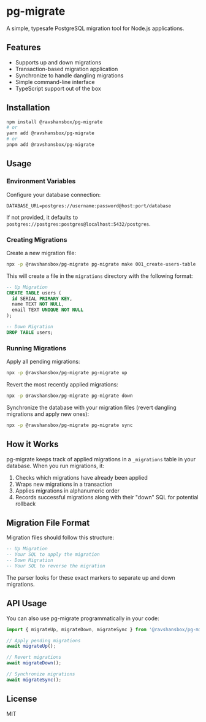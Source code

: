 # pg-migrate

A simple, typesafe PostgreSQL migration tool for Node.js applications.

## Features

- Supports up and down migrations
- Transaction-based migration application
- Synchronize to handle dangling migrations
- Simple command-line interface
- TypeScript support out of the box

## Installation

```bash
npm install @ravshansbox/pg-migrate
# or
yarn add @ravshansbox/pg-migrate
# or
pnpm add @ravshansbox/pg-migrate
```

## Usage

### Environment Variables

Configure your database connection:

```
DATABASE_URL=postgres://username:password@host:port/database
```

If not provided, it defaults to `postgres://postgres:postgres@localhost:5432/postgres`.

### Creating Migrations

Create a new migration file:

```bash
npx -p @ravshansbox/pg-migrate pg-migrate make 001_create-users-table
```

This will create a file in the `migrations` directory with the following format:

```sql
-- Up Migration
CREATE TABLE users (
  id SERIAL PRIMARY KEY,
  name TEXT NOT NULL,
  email TEXT UNIQUE NOT NULL
);

-- Down Migration
DROP TABLE users;
```

### Running Migrations

Apply all pending migrations:

```bash
npx -p @ravshansbox/pg-migrate pg-migrate up
```

Revert the most recently applied migrations:

```bash
npx -p @ravshansbox/pg-migrate pg-migrate down
```

Synchronize the database with your migration files (revert dangling migrations and apply new ones):

```bash
npx -p @ravshansbox/pg-migrate pg-migrate sync
```

## How it Works

pg-migrate keeps track of applied migrations in a `_migrations` table in your database. When you run migrations, it:

1. Checks which migrations have already been applied
2. Wraps new migrations in a transaction
3. Applies migrations in alphanumeric order
4. Records successful migrations along with their "down" SQL for potential rollback

## Migration File Format

Migration files should follow this structure:

```sql
-- Up Migration
-- Your SQL to apply the migration
-- Down Migration
-- Your SQL to reverse the migration
```

The parser looks for these exact markers to separate up and down migrations.

## API Usage

You can also use pg-migrate programmatically in your code:

```typescript
import { migrateUp, migrateDown, migrateSync } from '@ravshansbox/pg-migrate';

// Apply pending migrations
await migrateUp();

// Revert migrations
await migrateDown();

// Synchronize migrations
await migrateSync();
```

## License

MIT
